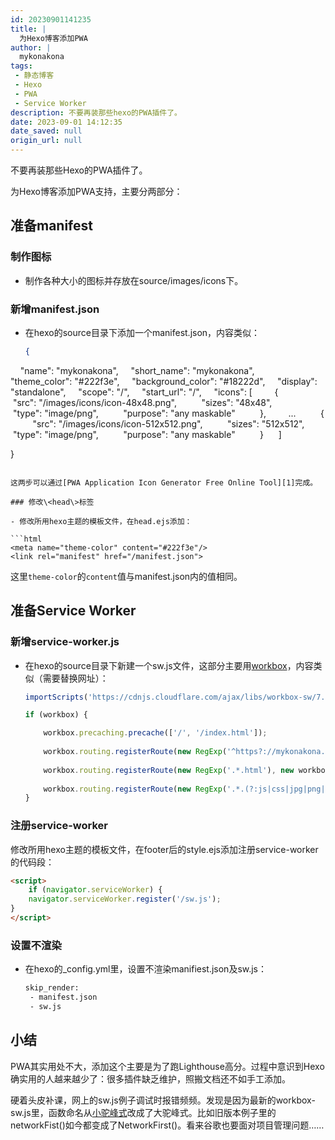 ```yaml
---
id: 20230901141235
title: |
  为Hexo博客添加PWA
author: |
  mykonakona
tags:
 - 静态博客
 - Hexo
 - PWA
 - Service Worker
description: 不要再装那些hexo的PWA插件了。
date: 2023-09-01 14:12:35 
date_saved: null
origin_url: null
---
```


不要再装那些Hexo的PWA插件了。

<!-- more -->

为Hexo博客添加PWA支持，主要分两部分：

## 准备manifest

### 制作图标

- 制作各种大小的图标并存放在source/images/icons下。

### 新增manifest.json

- 在hexo的source目录下添加一个manifest.json，内容类似：

   ```json
   {

    "name": "mykonakona",
    "short_name": "mykonakona",
    "theme_color": "#222f3e",
    "background_color": "#18222d",
    "display": "standalone",
    "scope": "/",
    "start_url": "/",
    "icons": [
        {
         "src": "/images/icons/icon-48x48.png",
         "sizes": "48x48",
         "type": "image/png",
         "purpose": "any maskable"
         },
        ...
         {
         "src": "/images/icons/icon-512x512.png",
         "sizes": "512x512",
         "type": "image/png",
         "purpose": "any maskable"
         }
     ]

   }
   ```

这两步可以通过[PWA Application Icon Generator Free Online Tool][1]完成。

### 修改\<head\>标签

- 修改所用hexo主题的模板文件，在head.ejs添加：
   
   ```html
   <meta name="theme-color" content="#222f3e"/>
   <link rel="manifest" href="/manifest.json">
   ```
  
   这里`theme-color`的`content`值与manifest.json内的值相同。

## 准备Service Worker

### 新增service-worker.js

- 在hexo的source目录下新建一个sw.js文件，这部分主要用[workbox][2]，内容类似（需要替换网址）：

   ```javascript
   importScripts('https://cdnjs.cloudflare.com/ajax/libs/workbox-sw/7.0.0/workbox-sw.js');
   
   if (workbox) {
   
       workbox.precaching.precache(['/', '/index.html']);
       
       workbox.routing.registerRoute(new RegExp('^https?://mykonakona.github.io/?$'), new workbox.strategies.NetworkFirst());
       
       workbox.routing.registerRoute(new RegExp('.*.html'), new workbox.strategies.NetworkFirst());
       
       workbox.routing.registerRoute(new RegExp('.*.(?:js|css|jpg|png|gif)'), new workbox.strategies.StaleWhileRevalidate());
   }
   ```

### 注册service-worker

修改所用hexo主题的模板文件，在footer后的style.ejs添加注册service-worker的代码段：

   ```html
   <script>
    if (navigator.serviceWorker) {
    navigator.serviceWorker.register('/sw.js');
   }
   </script>
   ```

### 设置不渲染

- 在hexo的_config.yml里，设置不渲染manifiest.json及sw.js：

   ```html
   skip_render:
    - manifest.json
    - sw.js
   ```

## 小结

PWA其实用处不大，添加这个主要是为了跑Lighthouse高分。过程中意识到Hexo确实用的人越来越少了：很多插件缺乏维护，照搬文档还不如手工添加。

硬着头皮补课，网上的sw.js例子调试时报错频频。发现是因为最新的workbox-sw.js里，函数命名从[小驼峰式][3]改成了大驼峰式。比如旧版本例子里的networkFist()如今都变成了NetworkFirst()。看来谷歌也要面对项目管理问题……

[1]: https://tools.crawlink.com/tools/pwa-icon-generator
[2]: https://github.com/GoogleChrome/workbox
[3]: https://zh.wikipedia.org/zh-hans/%E9%A7%9D%E5%B3%B0%E5%BC%8F%E5%A4%A7%E5%B0%8F%E5%AF%AB
